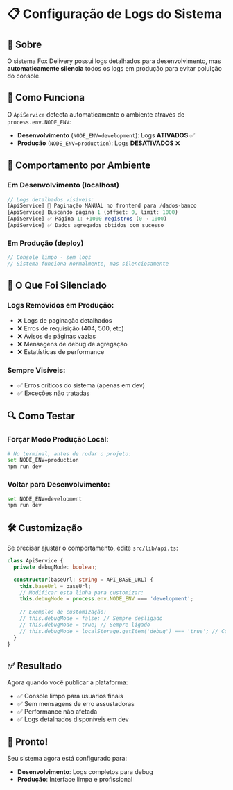 # 📋 Configuração de Logs do Sistema

## 🎯 Sobre

O sistema Fox Delivery possui logs detalhados para desenvolvimento, mas **automaticamente silencia** todos os logs em produção para evitar poluição do console.

## 🔧 Como Funciona

O `ApiService` detecta automaticamente o ambiente através de `process.env.NODE_ENV`:

- **Desenvolvimento** (`NODE_ENV=development`): Logs **ATIVADOS** ✅
- **Produção** (`NODE_ENV=production`): Logs **DESATIVADOS** ❌

## 🚀 Comportamento por Ambiente

### Em Desenvolvimento (localhost)
```javascript
// Logs detalhados visíveis:
[ApiService] 🔄 Paginação MANUAL no frontend para /dados-banco
[ApiService] Buscando página 1 (offset: 0, limit: 1000)
[ApiService] ✅ Página 1: +1000 registros (0 → 1000)
[ApiService] ✅ Dados agregados obtidos com sucesso
```

### Em Produção (deploy)
```javascript
// Console limpo - sem logs
// Sistema funciona normalmente, mas silenciosamente
```

## 📝 O Que Foi Silenciado

### Logs Removidos em Produção:
- ❌ Logs de paginação detalhados
- ❌ Erros de requisição (404, 500, etc)
- ❌ Avisos de páginas vazias
- ❌ Mensagens de debug de agregação
- ❌ Estatísticas de performance

### Sempre Visíveis:
- ✅ Erros críticos do sistema (apenas em dev)
- ✅ Exceções não tratadas

## 🔍 Como Testar

### Forçar Modo Produção Local:
```bash
# No terminal, antes de rodar o projeto:
set NODE_ENV=production
npm run dev
```

### Voltar para Desenvolvimento:
```bash
set NODE_ENV=development
npm run dev
```

## 🛠️ Customização

Se precisar ajustar o comportamento, edite `src/lib/api.ts`:

```typescript
class ApiService {
  private debugMode: boolean;

  constructor(baseUrl: string = API_BASE_URL) {
    this.baseUrl = baseUrl;
    // Modificar esta linha para customizar:
    this.debugMode = process.env.NODE_ENV === 'development';
    
    // Exemplos de customização:
    // this.debugMode = false; // Sempre desligado
    // this.debugMode = true; // Sempre ligado
    // this.debugMode = localStorage.getItem('debug') === 'true'; // Controle manual
  }
}
```

## ✅ Resultado

Agora quando você publicar a plataforma:
- ✅ Console limpo para usuários finais
- ✅ Sem mensagens de erro assustadoras
- ✅ Performance não afetada
- ✅ Logs detalhados disponíveis em dev

## 🎉 Pronto!

Seu sistema agora está configurado para:
- **Desenvolvimento**: Logs completos para debug
- **Produção**: Interface limpa e profissional
